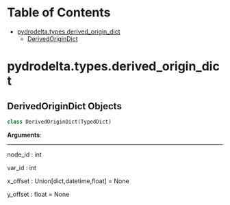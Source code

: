 # Table of Contents

* [pydrodelta.types.derived\_origin\_dict](#pydrodelta.types.derived_origin_dict)
  * [DerivedOriginDict](#pydrodelta.types.derived_origin_dict.DerivedOriginDict)

<a id="pydrodelta.types.derived_origin_dict"></a>

# pydrodelta.types.derived\_origin\_dict

<a id="pydrodelta.types.derived_origin_dict.DerivedOriginDict"></a>

## DerivedOriginDict Objects

```python
class DerivedOriginDict(TypedDict)
```

**Arguments**:

  -----------
  node_id : int
  
  var_id : int
  
  x_offset : Union[dict,datetime,float] = None
  
  y_offset : float = None

